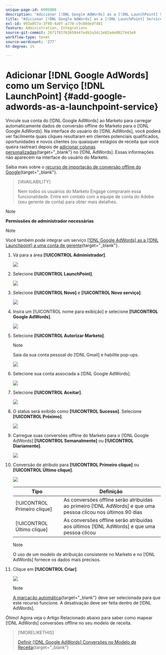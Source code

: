 ```yaml
---
unique-page-id: 6095008
description: "Adicionar [!DNL Google AdWords] as a [!DNL LaunchPoint] Service - Documentação do Marketo - Documentação do produto"
title: "Adicionar [!DNL Google AdWords] as a [!DNL LaunchPoint] Service"
exl-id: 993a057a-3f98-4a9f-a770-c9c80dedfd81
feature: Administration, Integrations
source-git-commit: 2671f81f62658447e4b2a3dc2e02a4e0927443e8
workflow-type: tm+mt
source-wordcount: '277'
ht-degree: 1%

---
```


# Adicionar [!DNL Google AdWords] como um Serviço [!DNL LaunchPoint] {#add-google-adwords-as-a-launchpoint-service}

Vincule sua conta do [!DNL Google AdWords] ao Marketo para carregar automaticamente dados de conversão offline do Marketo para o [!DNL Google AdWords]. Na interface do usuário do [!DNL AdWords], você poderá ver facilmente quais cliques resultaram em clientes potenciais qualificados, oportunidades e novos clientes (ou quaisquer estágios de receita que você queira rastrear) depois de [adicionar colunas personalizadas](https://support.google.com/adwords/answer/3073556){target="_blank"} no [!DNL AdWords]. Essas informações não aparecem na interface do usuário do Marketo.

Saiba mais sobre o [recurso de importação de conversão offline do Google](https://support.google.com/adwords/answer/2998031?hl=en){target="_blank"}.

>[!AVAILABILITY]
>
>Nem todos os usuários do Marketo Engage compraram essa funcionalidade. Entre em contato com a equipe de conta do Adobe (seu gerente de conta) para obter mais detalhes.

>[!NOTE]
>
>**Permissões de administrador necessárias**

>[!NOTE]
>
>Você também pode integrar um serviço [[!DNL Google AdWords] as a [!DNL Launchpoint] a uma conta de gerente](/help/marketo/product-docs/administration/additional-integrations/add-google-adwords-as-a-launchpoint-service-with-a-manager-account.md){target="_blank"}.

1. Vá para a área **[!UICONTROL Administrador]**.

   ![](assets/add-google-adwords-as-a-launchpoint-service-1.png)

1. Selecione **[!UICONTROL LaunchPoint]**.

   ![](assets/add-google-adwords-as-a-launchpoint-service-2.png)

1. Selecione **[!UICONTROL Novo]** e **[!UICONTROL Novo serviço]**.

   ![](assets/add-google-adwords-as-a-launchpoint-service-3.png)

1. Insira um [!UICONTROL nome para exibição] e selecione **[!UICONTROL Google AdWords]**.

   ![](assets/add-google-adwords-as-a-launchpoint-service-4.png)

1. Selecione **[!UICONTROL Autorizar Marketo]**.

   >[!NOTE]
   >
   >Saia da sua conta pessoal do [!DNL Gmail] e habilite pop-ups.

   ![](assets/add-google-adwords-as-a-launchpoint-service-5.png)

1. Selecione sua conta associada a [!DNL Google AdWords].

   ![](assets/add-google-adwords-as-a-launchpoint-service-6.png)

1. Selecione **[!UICONTROL Aceitar]**.

   ![](assets/add-google-adwords-as-a-launchpoint-service-7.png)

1. O status será exibido como **[!UICONTROL Sucesso]**. Selecione **[!UICONTROL Próximo]**.

   ![](assets/add-google-adwords-as-a-launchpoint-service-8.png)

1. Carregue suas conversões offline do Marketo para o [!DNL Google AdWords] **[!UICONTROL Semanalmente]** ou **[!UICONTROL Diariamente]**.

   ![](assets/add-google-adwords-as-a-launchpoint-service-9.png)

1. Conversão de atributo para **[!UICONTROL Primeiro clique]** ou **[!UICONTROL Último clique]**.

   ![](assets/add-google-adwords-as-a-launchpoint-service-10.png)

   | Tipo | Definição |
   |---|---|
   | [!UICONTROL Primeiro clique] | As conversões offline serão atribuídas ao primeiro [!DNL AdWords] e que uma pessoa clicou nos últimos 90 dias |
   | [!UICONTROL Último clique] | As conversões offline serão atribuídas aos últimos [!DNL AdWords] e que uma pessoa clicou |

   >[!NOTE]
   >
   >O uso de um modelo de atribuição consistente no Marketo e no [!DNL AdWords] fornece os dados mais precisos.

1. Clique em **[!UICONTROL Criar]**.

   ![](assets/add-google-adwords-as-a-launchpoint-service-11.png)

   >[!NOTE]
   >
   >[A marcação automática](https://support.google.com/adwords/answer/1752125?hl=en){target="_blank"} deve ser selecionada para que este recurso funcione. A desativação deve ser feita dentro de [!DNL AdWords].

Ótimo! Agora veja o Artigo Relacionado abaixo para saber como mapear [!DNL AdWords] conversões offline no seu modelo de receita.

>[!MORELIKETHIS]
>
>[Definir [!DNL Google AdWords] Conversões no Modelo de Receita](/help/marketo/product-docs/reporting/revenue-cycle-analytics/revenue-cycle-models/set-google-adwords-conversions-in-the-revenue-model.md){target="_blank"}
